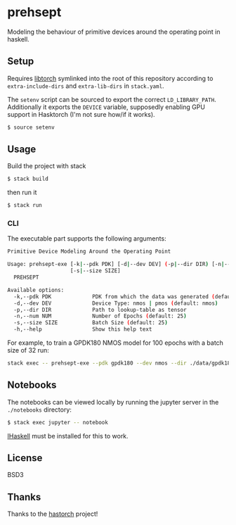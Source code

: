 # prehsept

Modeling the behaviour of primitive devices around the operating point in
haskell.

## Setup

Requires [libtorch](https://pytorch.org/get-started/locally/) symlinked into
the root of this repository according to `extra-include-dirs` and
`extra-lib-dirs` in `stack.yaml`.

The `setenv` script can be sourced to export the correct `LD_LIBRARY_PATH`.
Additionally it exports the `DEVICE` variable, supposedly enabling GPU support
in Hasktorch (I'm not sure how/if it works).

```sh
$ source setenv
```

## Usage

Build the project with stack

```sh
$ stack build
```

then run it

```sh
$ stack run
```

### CLI

The executable part supports the following arguments:

```bash
Primitive Device Modeling Around the Operating Point

Usage: prehsept-exe [-k|--pdk PDK] [-d|--dev DEV] (-p|--dir DIR) [-n|--num NUM]
                    [-s|--size SIZE]
  PREHSEPT

Available options:
  -k,--pdk PDK             PDK from which the data was generated (default: xh035)
  -d,--dev DEV             Device Type: nmos | pmos (default: nmos)
  -p,--dir DIR             Path to lookup-table as tensor
  -n,--num NUM             Number of Epochs (default: 25)
  -s,--size SIZE           Batch Size (default: 25)
  -h,--help                Show this help text
```

For example, to train a GPDK180 NMOS model for 100 epochs with a batch size of
32 run:

```bash
stack exec -- prehsept-exe --pdk gpdk180 --dev nmos --dir ./data/gpdk180-pmos.pt --size 32 --num 100
```

## Notebooks

The notebooks can be viewed locally by running the jupyter server in the
`./notebooks` directory:

```bash
$ stack exec jupyter -- notebook
```

[IHaskell](https://github.com/IHaskell/IHaskell) must be installed for this to
work.

## License

BSD3

## Thanks

Thanks to the [hastorch](https://github.com/hasktorch/hasktorch) project!
